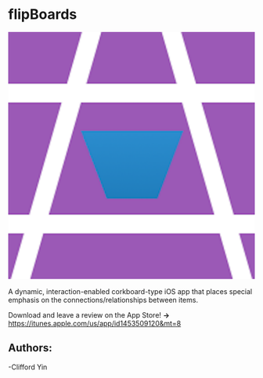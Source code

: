 # flipBoards

![alt text](https://github.com/cliffdawg/Nexus/blob/master/Nexus/Resources/Assets.xcassets/Nexus.imageset/cliff.png)

A dynamic, interaction-enabled corkboard-type iOS app that places special emphasis on the connections/relationships between items.

Download and leave a review on the App Store! **->** https://itunes.apple.com/us/app/id1453509120&mt=8

## Authors:
-Clifford Yin
